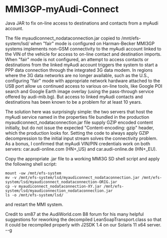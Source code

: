 # MMI3GP-myAudi-Connect
Java JAR to fix on-line access to destinations and contacts from a myAudi account.

The file myaudiconnect_nodataconnection.jar copied to /mnt/efs-system/lsd/ when "fair" mode is configured on Harman-Becker MMI3GP systems implements non-GSM connectivity to the myAudi account linked to the VIN of the vehicle for access to on-line contact and destination imports.  When "fair" mode is not configured, an attempt to access contacts or destinations from the linked myAudi account triggers the system to start a PPP data connection through the integrated 3G data modem.  In regions where the 3G data networks are no longer available, such as the U.S., configuring "fair" mode with appropriate network hardware attached to the USB port allow us continued access to various on-line tools, like Google POI search and Google Earth image overlay (using the pass-through service offered by audi-mib.bg).  But access to linked myAudi contacts and destinations has been known to be a problem for at least 10 years.

The solution here was surprisingly simple: the two servers that host the myAudi service named in the properties file bundled in the production myaudiconnect_nodataconnection.jar file supply GZIP encoded content initially, but do not issue the expected "Content-encoding: gzip" header, which the production looks for.  Setting the code to always apply GZIP decompression to the initial input stream solves the connectivity problem.  As a bonus, I confirmed that myAudi VIN/PIN credentials work on both servers: car.audi-online.com (HN+_US) and car.audi-online.de (HN+_EU).

Copy the appropriate .jar file to a working MMI3G SD shell script and apply the following shell script:

```
mount -uw /mnt/efs-system
mv -v /mnt/efs-system/lsd/myaudiconnect_nodataconnection.jar /mnt/efs-system/lsd/myaudiconnect_nodataconnection-ORIG.jar
cp -v myaudiconnect_nodataconnection-XY.jar /mnt/efs-system/lsd/myaudiconnection_nodataconnection.jar
ls -o /mnt/efs-system/lsd/
```

and restart the MMI system.

Credit to sm87 at the AudiWorld.com B8 forum for his many helpful suggestions for reworking the decompiled LeanSoapTransport.class so that it could be recompiled properly with J2SDK 1.4 on our Solaris 11 x64 server. --g
